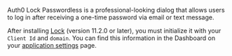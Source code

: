 Auth0 Lock Passwordless is a professional-looking dialog that allows users to log in after receiving a one-time password via email or text message.

After installing [Lock](/libraries/lock) (version 11.2.0 or later), you must initialize it with your `Client Id` and `domain`. You can find this information in the Dashboard on your [application settings](${manage_url}/#/applications/${account.clientId}/settings) page.
